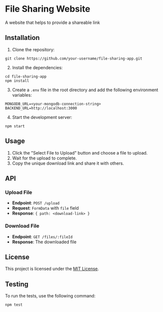 # File Sharing Website
A website that helps to provide a shareable link

## Installation

1. Clone the repository:
```
git clone https://github.com/your-username/file-sharing-app.git
```
2. Install the dependencies:
```
cd file-sharing-app
npm install
```
3. Create a `.env` file in the root directory and add the following environment variables:
```
MONGODB_URL=<your-mongodb-connection-string>
BACKEND_URL=http://localhost:3000
```
4. Start the development server:
```
npm start
```

## Usage

1. Click the "Select File to Upload" button and choose a file to upload.
2. Wait for the upload to complete.
3. Copy the unique download link and share it with others.

## API

### Upload File
- **Endpoint**: `POST /upload`
- **Request**: `FormData` with `file` field
- **Response**: `{ path: <download-link> }`

### Download File
- **Endpoint**: `GET /files/:fileId`
- **Response**: The downloaded file

## License

This project is licensed under the [MIT License](LICENSE).

## Testing

To run the tests, use the following command:
```
npm test
```
